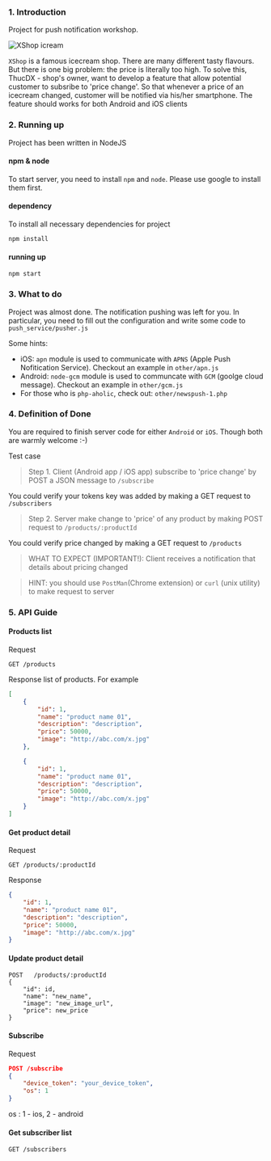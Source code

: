 ### 1. Introduction
Project for push notification workshop.

![XShop icream](http://www.funzine.hu/wp-content/uploads/2014/05/140508_fagyizok-848x296.jpg)

`XShop` is a famous icecream shop. There are many different tasty flavours. But there is one big problem: the price is literally too high. To solve this, ThucDX - shop's owner, want to develop a feature that allow potential customer to subsribe to 'price change'. So that whenever a price of an icecream changed, customer will be notified via his/her smartphone. The feature should works for both Android and iOS clients

### 2. Running up

Project has been written in NodeJS

#### npm & node
To start server, you need to install `npm` and `node`. Please use google to install them first.

#### dependency
To install all necessary dependencies for project
```
npm install
```

#### running up
```
npm start
```

### 3. What to do
Project was almost done. The notification pushing was left for you. In particular, you need to fill out the configuration and write some code to `push_service/pusher.js`

Some hints:
- iOS: `apn` module is used to communicate with `APNS` (Apple Push Nofitication Service). Checkout an example in `other/apn.js`
- Android: `node-gcm` module is used to communcate with `GCM` (goolge cloud message). Checkout an example in `other/gcm.js`
- For those who is `php-aholic`, check out: `other/newspush-1.php`

### 4. Definition of Done
You are required to finish server code for either `Android` or `iOS`. Though both are warmly welcome :-)

Test case
> Step 1. Client (Android app / iOS app) subscribe to 'price change' by POST a JSON message to `/subscribe`

You could verify your tokens key was added by making a GET request to `/subscribers`

> Step 2. Server make change to 'price' of any product by making POST request to `/products/:productId`

You could verify price changed by making a GET request to `/products`

> WHAT TO EXPECT (IMPORTANT!):
Client receives a notification that details about pricing changed

> HINT: you should use `PostMan`(Chrome extension) or `curl` (unix utility) to make request to server

### 5. API Guide
#### Products list
Request
```
GET /products
```

Response
list of products. For example
```JSON
[
    {
        "id": 1,
        "name": "product name 01",
        "description": "description",
        "price": 50000,
        "image": "http://abc.com/x.jpg"
    },

    {
        "id": 1,
        "name": "product name 01",
        "description": "description",
        "price": 50000,
        "image": "http://abc.com/x.jpg"
    }
]
```

#### Get product detail
Request
```
GET /products/:productId
```

Response
```JSON
{
    "id": 1,
    "name": "product name 01",
    "description": "description",
    "price": 50000,
    "image": "http://abc.com/x.jpg"
}
```

#### Update product detail

```
POST   /products/:productId
{
    "id": id,
    "name": "new_name",
    "image": "new_image_url",
    "price": new_price
}
```

#### Subscribe

Request
```JSON
POST /subscribe
{
    "device_token": "your_device_token",
    "os": 1
}
```

os : 1 - ios, 2 - android

#### Get subscriber list
```
GET /subscribers
```
